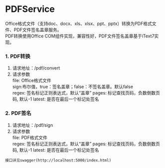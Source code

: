 # PDFService
Office格式文件（支持doc、docx、xls、xlsx、ppt、pptx）转换为PDF格式文件、PDF文件签名盖章服务。  
PDF转换使用Office COM组件实现，兼容性好，PDF文件签名盖章基于iText7实现。

### 1. PDF转换
1. 请求地址：/pdf/convert
2. 请求参数  
    file: Office格式文件  
    sign:布尔值，true：签名盖章；false：不签名盖章。默认false  
    regex: 签名标记正则表达式，默认“盖章”
    pages: 标记查找页码，负数倒数页码, 默认-1
    latest: 是否在最后一个标记处签名

    
### 2. PDF签名
1. 请求地址：/pdf/sign
2. 请求参数  
    file: PDF格式文件  
    regex: 签名标记正则表达式，默认“盖章”
    pages: 标记查找页码，负数倒数页码, 默认-1
    latest: 是否在最后一个标记处签名

`接口详见swagger(http://localhost:5000/index.html)`